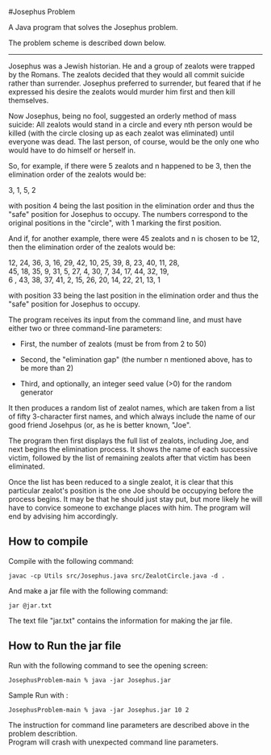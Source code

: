 #Josephus Problem

A Java program that solves the Josephus problem.

The problem scheme is described down below.

---

Josephus was a Jewish historian. He and a group of zealots were trapped by
the Romans. The zealots decided that they would all commit suicide rather
than surrender. Josephus preferred to surrender, but feared that if he
expressed his desire the zealots would murder him first and then kill
themselves.

Now Josephus, being no fool, suggested an orderly method of mass suicide:
All zealots would stand in a circle and every nth person would be killed
(with the circle closing up as each zealot was eliminated) until everyone
was dead. The last person, of course, would be the only one who would have
to do himself or herself in.

So, for example, if there were 5 zealots and n happened to be 3, then the
elimination order of the zealots would be:

3, 1, 5, 2

with position 4 being the last position in the elimination order and thus
the "safe" position for Josephus to occupy. The numbers correspond to the
original positions in the "circle", with 1 marking the first position.

And if, for another example, there were 45 zealots and n is chosen to be 12,
then the elimination order of the zealots would be:

12, 24, 36, 3, 16, 29, 42, 10, 25, 39, 8, 23, 40, 11, 28, <br/>
45, 18, 35, 9, 31, 5, 27, 4, 30, 7, 34, 17, 44, 32, 19, <br/>
6 , 43, 38, 37, 41, 2, 15, 26, 20, 14, 22, 21, 13, 1 <br/>

with position 33 being the last position in the elimination order and thus
the "safe" position for Josephus to occupy.

The program receives its input from the command line, and must have either
two or three command-line parameters:

- First, the number of zealots (must be from from 2 to 50)

- Second, the "elimination gap" (the number n mentioned above, has to be more than 2)

- Third, and optionally, an integer seed value (>0) for the random generator

It then produces a random list of zealot names, which are taken from a list
of fifty 3-character first names, and which always include the name of our
good friend Josehpus (or, as he is better known, "Joe".

The program then first displays the full list of zealots, including Joe,
and next begins the elimination process. It shows the name of each successive
victim, followed by the list of remaining zealots after that victim has been
eliminated.

Once the list has been reduced to a single zealot, it is clear that this
particular zealot's position is the one Joe should be occupying before the
process begins. It may be that he should just stay put, but more likely he
will have to convice someone to exchange places with him. The program will
end by advising him accordingly.

## How to compile

Compile with the following command:

`javac -cp Utils src/Josephus.java src/ZealotCircle.java -d .`

And make a jar file with the following command:

`jar @jar.txt`

The text file "jar.txt" contains the information for making the jar file.

## How to Run the jar file

Run with the following command to see the opening screen:

`JosephusProblem-main % java -jar Josephus.jar`

Sample Run with :

`JosephusProblem-main % java -jar Josephus.jar 10 2`


The instruction for command line parameters are described above in the problem describtion.</br>
Program will crash with unexpected command line parameters.
